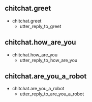 ## chitchat.greet
* chitchat.greet
  - utter_reply_to_greet

## chitchat.how_are_you
* chitchat.how_are_you
  - utter_reply_to_how_are_you

## chitchat.are_you_a_robot
* chitchat.are_you_a_robot
  - utter_reply_to_are_you_a_robot
  

